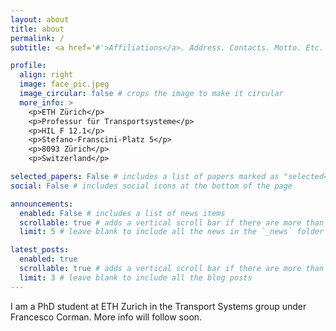 ```yaml
---
layout: about
title: about
permalink: /
subtitle: <a href='#'>Affiliations</a>. Address. Contacts. Motto. Etc.

profile:
  align: right
  image: face_pic.jpeg
  image_circular: false # crops the image to make it circular
  more_info: >
    <p>ETH Zürich</p>
    <p>Professur für Transportsysteme</p>
    <p>HIL F 12.1</p>
    <p>Stefano-Franscini-Platz 5</p>
    <p>8093 Zürich</p>
    <p>Switzerland</p>

selected_papers: False # includes a list of papers marked as "selected={true}"
social: False # includes social icons at the bottom of the page

announcements:
  enabled: False # includes a list of news items
  scrollable: true # adds a vertical scroll bar if there are more than 3 news items
  limit: 5 # leave blank to include all the news in the `_news` folder

latest_posts:
  enabled: true
  scrollable: true # adds a vertical scroll bar if there are more than 3 new posts items
  limit: 3 # leave blank to include all the blog posts
---
```


I am a PhD student at ETH Zurich in the Transport Systems group under Francesco Corman. More info will follow soon.
